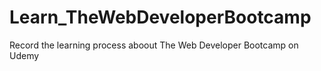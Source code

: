 # Learn_TheWebDeveloperBootcamp
Record the learning process aboout The Web Developer Bootcamp on Udemy
